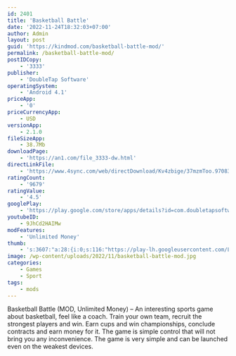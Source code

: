 ```yaml
---
id: 2401
title: 'Basketball Battle'
date: '2022-11-24T18:32:03+07:00'
author: Admin
layout: post
guid: 'https://kindmod.com/basketball-battle-mod/'
permalink: /basketball-battle-mod/
postIDCopy:
    - '3333'
publisher:
    - 'DoubleTap Software'
operatingSystem:
    - 'Android 4.1'
priceApp:
    - '0'
priceCurrencyApp:
    - USD
versionApp:
    - 2.1.0
fileSizeApp:
    - 38.7Mb
downloadPage:
    - 'https://an1.com/file_3333-dw.html'
directLinkFile:
    - 'https://www.4sync.com/web/directDownload/Kv4zbige/37mzmToo.97083ca36f2480bf08f01e1614eae665'
ratingCount:
    - '9679'
ratingValue:
    - '4.5'
googlePlay:
    - 'https://play.google.com/store/apps/details?id=com.doubletapsoftware.basketballbattle'
youtubeID:
    - 9JhCd2HAIMw
modFeatures:
    - 'Unlimited Money'
thumb:
    - 's:3607:"a:28:{i:0;s:116:"https://play-lh.googleusercontent.com/LQObs8Ri8XBd9_e_0Aiz8TeQuzd5zrrhLuCzVldbH2Uvlyp4v8YwuIahwg-zdltgg7NR=w526-h296";i:1;s:114:"https://play-lh.googleusercontent.com/8x3QhdqqUobu5KX12RcjdpU4_mD6v379JzNTf_Thi3GakidHKAaFr0giJv1SMZnwLg=w526-h296";i:2;s:116:"https://play-lh.googleusercontent.com/UonQR40djdjA5pDXVm2ElVPXkn1x5VqKurFrX1VcG6rPYXKirN1oXg31Rvd2lAPVJNIP=w526-h296";i:3;s:115:"https://play-lh.googleusercontent.com/s2KVDpL4Bz9ZxoJS_neqNYu8NLtDAsbrTuQvFINlA0JhPdKeOf3s8fR1_KfQq6Hu_uU=w526-h296";i:4;s:115:"https://play-lh.googleusercontent.com/hNY8nOlAIB-wH2H5YqDIli5eOjZPS59ZczU3ludehkVwQaj-EhTUfs4R5IPaYSvw35g=w526-h296";i:5;s:115:"https://play-lh.googleusercontent.com/jJwR4o5uenAXCmONCJaBTbUIppbEeRVzBsNT7xdpEbrQ_E08E-zpdY2-2EZomJcj31I=w526-h296";i:6;s:112:"https://play-lh.googleusercontent.com/JNOvntdq2ZmHmVwUFnGv32ccWiCENvFa-iW4oGwvLW3gpVZ7m7B02ksN8QrCmAiL=w526-h296";i:7;s:115:"https://play-lh.googleusercontent.com/OF5hKfVjFT3FM4HXD0j4XDxuL8AXroS0DKBiiMt9Ci5nqdoKXpEn1fJndbBijwrNK4E=w526-h296";i:8;s:116:"https://play-lh.googleusercontent.com/fVu-cu-_9tje1C8DY-jwAH3bqg5xH4Ojh0uy4t-7OcOeJk1XOXPqnbxFvMAT9qpaqaKH=w526-h296";i:9;s:115:"https://play-lh.googleusercontent.com/5HxUIzTkDkwLbg5EJ9l4IGRvRhrEEPQN5Slt_ubqx00257mCTo92kHiUwktJl5724xs=w526-h296";i:10;s:115:"https://play-lh.googleusercontent.com/staluRsLGg7EFa1RfQ7PLFs8mTD7RdAgeFIn_sV8Z2gyrTZ8tqhBhxRvUXpL06Ps5ZI=w526-h296";i:11;s:114:"https://play-lh.googleusercontent.com/FIwUHhhOWqwSPd_O03ZhU8e9EgZB8LSbTq-yiMlHuJKwpbzWKJMdWuaYVgT1mtZfJg=w526-h296";i:12;s:116:"https://play-lh.googleusercontent.com/HnaaFcvdj2_nwX2RxgFeQ-ui_5NiGz2iHIW8AU58XWaCi0osMO_mMUdOlC7cCZMzjejo=w526-h296";i:13;s:115:"https://play-lh.googleusercontent.com/XOEjEMgZBKF8QLEa5u5FgvQkXeQtSdUAGlbbtPEfnjIU_cSFDwSbvBCtKgf5CXXybNM=w526-h296";i:14;s:115:"https://play-lh.googleusercontent.com/-Iwtfk1UVVOGzQaU8EcYvzhIphh3kj2E0NrTW1VHBOzESA7pNCVlcUoNYGym8ZXV41w=w526-h296";i:15;s:115:"https://play-lh.googleusercontent.com/E5kJo3yaCVznnnrkzNyWuo6f5r3r3Yuro9SOXxIV34motgUp8UhSSnPMknywHeggZx8=w526-h296";i:16;s:115:"https://play-lh.googleusercontent.com/iz05mr9np06qhgg0wG6AvYsZpNge514Ep1bhIuWmUzAcYeUEi3Iszc3mN3T04LzhZHU=w526-h296";i:17;s:114:"https://play-lh.googleusercontent.com/qH6ammvlflNN6SsE7oDMiWdFCNX8br65Jq45SgT4skkHLj-BbZJuyIChski4qXy5TA=w526-h296";i:18;s:115:"https://play-lh.googleusercontent.com/F61kEBeY1EHPrpd_ESmloMv17AHooXpvY3uAtsNvTvdedNld4PFDE9We1n11sKwaeCY=w526-h296";i:19;s:115:"https://play-lh.googleusercontent.com/z2PcLW16gBlQxRW-mEZj9H0fpVqRaSYspO2uALzJvhZEHIxcJ12TrHCoXOHTw_RxJEY=w526-h296";i:20;s:116:"https://play-lh.googleusercontent.com/qlWM2xn4VwoWdxV4rDJek5P5c7njgsfoTzpWIUuTz2njuS4y_qsACYuvkq2R0ZlOWwh6=w526-h296";i:21;s:115:"https://play-lh.googleusercontent.com/dCNUIakJDJRjafS7PA1a-bi3M1FcUpOykSgUMWop6-23OHy4bm7a9YPWhMIRSlt7no8=w526-h296";i:22;s:115:"https://play-lh.googleusercontent.com/c_LVlWf0fjVqtQ1rK0EveQPgFFT6dOqFHEJMCk67vff4XK9NolqO4jpxg5Nyh2bIiFw=w526-h296";i:23;s:115:"https://play-lh.googleusercontent.com/27gIOQmDbWk9SzWkOmlEJS8UpkK5ehDYKQ5XX-_9M2oEh74mq_EScR071HPzBBc7LOc=w526-h296";i:24;s:115:"https://play-lh.googleusercontent.com/iK5rRW0j4k6dYfjVoxGLycXebQJyc1wNJmntET12z7MB7YAR99A2Qh0_YLWeNbyjR5U=w526-h296";i:25;s:114:"https://play-lh.googleusercontent.com/ei25pZHhN7oUNcGoUq1JgjgY-b_UGdBQCToYENI1rzLL801LgGJ2wnR7WsgZzZm-Zg=w526-h296";i:26;s:115:"https://play-lh.googleusercontent.com/HCzJcb-G6WXpu2fVzh-NNARECbywcpxzuBcwk7VnH_9S7dBIJWlMfRUXEnAgx_Nm1Y0=w526-h296";i:27;s:115:"https://play-lh.googleusercontent.com/PzBplE3YiLCYMjUqeolY9PxuQGHc1DmIf8zqd-OvnVXPQn7HihSl6FS9b59Rugm21dA=w526-h296";}";'
image: /wp-content/uploads/2022/11/basketball-battle-mod.jpg
categories:
    - Games
    - Sport
tags:
    - mods
---
```


Basketball Battle (MOD, Unlimited Money) – An interesting sports game about basketball, feel like a coach. Train your own team, recruit the strongest players and win. Earn cups and win championships, conclude contracts and earn money for it. The game is simple control that will not bring you any inconvenience. The game is very simple and can be launched even on the weakest devices.